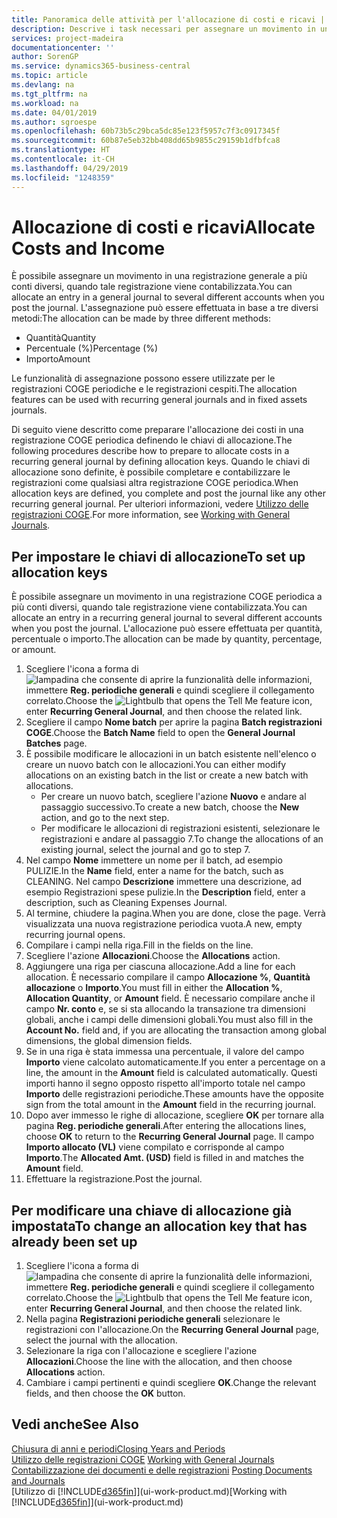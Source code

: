 ```yaml
---
title: Panoramica delle attività per l'allocazione di costi e ricavi | Documenti Microsoft
description: Descrive i task necessari per assegnare un movimento in una registrazione COGE a più conti diversi, quando tale registrazione viene contabilizzata.
services: project-madeira
documentationcenter: ''
author: SorenGP
ms.service: dynamics365-business-central
ms.topic: article
ms.devlang: na
ms.tgt_pltfrm: na
ms.workload: na
ms.date: 04/01/2019
ms.author: sgroespe
ms.openlocfilehash: 60b73b5c29bca5dc85e123f5957c7f3c0917345f
ms.sourcegitcommit: 60b87e5eb32bb408dd65b9855c29159b1dfbfca8
ms.translationtype: HT
ms.contentlocale: it-CH
ms.lasthandoff: 04/29/2019
ms.locfileid: "1248359"
---
```

# <a name="allocate-costs-and-income"></a><span data-ttu-id="998e4-103">Allocazione di costi e ricavi</span><span class="sxs-lookup"><span data-stu-id="998e4-103">Allocate Costs and Income</span></span>
<span data-ttu-id="998e4-104">È possibile assegnare un movimento in una registrazione generale a più conti diversi, quando tale registrazione viene contabilizzata.</span><span class="sxs-lookup"><span data-stu-id="998e4-104">You can allocate an entry in a general journal to several different accounts when you post the journal.</span></span> <span data-ttu-id="998e4-105">L'assegnazione può essere effettuata in base a tre diversi metodi:</span><span class="sxs-lookup"><span data-stu-id="998e4-105">The allocation can be made by three different methods:</span></span>

* <span data-ttu-id="998e4-106">Quantità</span><span class="sxs-lookup"><span data-stu-id="998e4-106">Quantity</span></span>
* <span data-ttu-id="998e4-107">Percentuale (%)</span><span class="sxs-lookup"><span data-stu-id="998e4-107">Percentage (%)</span></span>
* <span data-ttu-id="998e4-108">Importo</span><span class="sxs-lookup"><span data-stu-id="998e4-108">Amount</span></span>

<span data-ttu-id="998e4-109">Le funzionalità di assegnazione possono essere utilizzate per le registrazioni COGE periodiche e le registrazioni cespiti.</span><span class="sxs-lookup"><span data-stu-id="998e4-109">The allocation features can be used with recurring general journals and in fixed assets journals.</span></span>
<!--You can also distribute the cost or revenue of a line to an intercompany partner when you post a sales or purchase document. When you post the document, a line will be posted in your general journal, and a corresponding line will be created in the intercompany outbox.-->

<span data-ttu-id="998e4-110">Di seguito viene descritto come preparare l'allocazione dei costi in una registrazione COGE periodica definendo le chiavi di allocazione.</span><span class="sxs-lookup"><span data-stu-id="998e4-110">The following procedures describe how to prepare to allocate costs in a recurring general journal by defining allocation keys.</span></span> <span data-ttu-id="998e4-111">Quando le chiavi di allocazione sono definite, è possibile completare e contabilizzare le registrazioni come qualsiasi altra registrazione COGE periodica.</span><span class="sxs-lookup"><span data-stu-id="998e4-111">When allocation keys are defined, you complete and post the journal like any other recurring general journal.</span></span> <span data-ttu-id="998e4-112">Per ulteriori informazioni, vedere [Utilizzo delle registrazioni COGE](ui-work-general-journals.md).</span><span class="sxs-lookup"><span data-stu-id="998e4-112">For more information, see [Working with General Journals](ui-work-general-journals.md).</span></span>

## <a name="to-set-up-allocation-keys"></a><span data-ttu-id="998e4-113">Per impostare le chiavi di allocazione</span><span class="sxs-lookup"><span data-stu-id="998e4-113">To set up allocation keys</span></span>
<span data-ttu-id="998e4-114">È possibile assegnare un movimento in una registrazione COGE periodica a più conti diversi, quando tale registrazione viene contabilizzata.</span><span class="sxs-lookup"><span data-stu-id="998e4-114">You can allocate an entry in a recurring general journal to several different accounts when you post the journal.</span></span> <span data-ttu-id="998e4-115">L'allocazione può essere effettuata per quantità, percentuale o importo.</span><span class="sxs-lookup"><span data-stu-id="998e4-115">The allocation can be made by quantity, percentage, or amount.</span></span>
1. <span data-ttu-id="998e4-116">Scegliere l'icona a forma di ![lampadina che consente di aprire la funzionalità delle informazioni](media/ui-search/search_small.png "Informazioni sull'operazione che si desidera eseguire"), immettere **Reg. periodiche generali** e quindi scegliere il collegamento correlato.</span><span class="sxs-lookup"><span data-stu-id="998e4-116">Choose the ![Lightbulb that opens the Tell Me feature](media/ui-search/search_small.png "Tell me what you want to do") icon, enter **Recurring General Journal**, and then choose the related link.</span></span>
2. <span data-ttu-id="998e4-117">Scegliere il campo **Nome batch** per aprire la pagina **Batch registrazioni COGE**.</span><span class="sxs-lookup"><span data-stu-id="998e4-117">Choose the **Batch Name** field to open the **General Journal Batches** page.</span></span>
3. <span data-ttu-id="998e4-118">È possibile modificare le allocazioni in un batch esistente nell'elenco o creare un nuovo batch con le allocazioni.</span><span class="sxs-lookup"><span data-stu-id="998e4-118">You can either modify allocations on an existing batch in the list or create a new batch with allocations.</span></span>
   * <span data-ttu-id="998e4-119">Per creare un nuovo batch, scegliere l'azione **Nuovo** e andare al passaggio successivo.</span><span class="sxs-lookup"><span data-stu-id="998e4-119">To create a new batch, choose the **New** action, and go to the next step.</span></span>
   * <span data-ttu-id="998e4-120">Per modificare le allocazioni di registrazioni esistenti, selezionare le registrazioni e andare al passaggio 7.</span><span class="sxs-lookup"><span data-stu-id="998e4-120">To change the allocations of an existing journal, select the journal and go to step 7.</span></span>    
4. <span data-ttu-id="998e4-121">Nel campo **Nome** immettere un nome per il batch, ad esempio PULIZIE.</span><span class="sxs-lookup"><span data-stu-id="998e4-121">In the **Name** field, enter a name for the batch, such as CLEANING.</span></span> <span data-ttu-id="998e4-122">Nel campo **Descrizione** immettere una descrizione, ad esempio Registrazioni spese pulizie.</span><span class="sxs-lookup"><span data-stu-id="998e4-122">In the **Description** field, enter a description, such as Cleaning Expenses Journal.</span></span>
5. <span data-ttu-id="998e4-123">Al termine, chiudere la pagina.</span><span class="sxs-lookup"><span data-stu-id="998e4-123">When you are done, close the page.</span></span> <span data-ttu-id="998e4-124">Verrà visualizzata una nuova registrazione periodica vuota.</span><span class="sxs-lookup"><span data-stu-id="998e4-124">A new, empty recurring journal opens.</span></span>
6. <span data-ttu-id="998e4-125">Compilare i campi nella riga.</span><span class="sxs-lookup"><span data-stu-id="998e4-125">Fill in the fields on the line.</span></span>
7. <span data-ttu-id="998e4-126">Scegliere l'azione **Allocazioni**.</span><span class="sxs-lookup"><span data-stu-id="998e4-126">Choose the **Allocations** action.</span></span>
8. <span data-ttu-id="998e4-127">Aggiungere una riga per ciascuna allocazione.</span><span class="sxs-lookup"><span data-stu-id="998e4-127">Add a line for each allocation.</span></span> <span data-ttu-id="998e4-128">È necessario compilare il campo **Allocazione %**, **Quantità allocazione** o **Importo**.</span><span class="sxs-lookup"><span data-stu-id="998e4-128">You must fill in either the **Allocation %**, **Allocation Quantity**, or **Amount** field.</span></span> <span data-ttu-id="998e4-129">È necessario compilare anche il campo **Nr. conto** e, se si sta allocando la transazione tra dimensioni globali, anche i campi delle dimensioni globali.</span><span class="sxs-lookup"><span data-stu-id="998e4-129">You must also fill in the **Account No.** field and, if you are allocating the transaction among global dimensions, the global dimension fields.</span></span>
9. <span data-ttu-id="998e4-130">Se in una riga è stata immessa una percentuale, il valore del campo **Importo** viene calcolato automaticamente.</span><span class="sxs-lookup"><span data-stu-id="998e4-130">If you enter a percentage on a line, the amount in the **Amount** field is calculated automatically.</span></span> <span data-ttu-id="998e4-131">Questi importi hanno il segno opposto rispetto all'importo totale nel campo **Importo** delle registrazioni periodiche.</span><span class="sxs-lookup"><span data-stu-id="998e4-131">These amounts have the opposite sign from the total amount in the **Amount** field in the recurring journal.</span></span>
10. <span data-ttu-id="998e4-132">Dopo aver immesso le righe di allocazione, scegliere **OK** per tornare alla pagina **Reg. periodiche generali**.</span><span class="sxs-lookup"><span data-stu-id="998e4-132">After entering the allocations lines, choose **OK** to return to the **Recurring General Journal** page.</span></span> <span data-ttu-id="998e4-133">Il campo **Importo allocato (VL)** viene compilato e corrisponde al campo **Importo**.</span><span class="sxs-lookup"><span data-stu-id="998e4-133">The **Allocated Amt. (USD)** field is filled in and matches the **Amount** field.</span></span>
11. <span data-ttu-id="998e4-134">Effettuare la registrazione.</span><span class="sxs-lookup"><span data-stu-id="998e4-134">Post the journal.</span></span>

## <a name="to-change-an-allocation-key-that-has-already-been-set-up"></a><span data-ttu-id="998e4-135">Per modificare una chiave di allocazione già impostata</span><span class="sxs-lookup"><span data-stu-id="998e4-135">To change an allocation key that has already been set up</span></span>
1. <span data-ttu-id="998e4-136">Scegliere l'icona a forma di ![lampadina che consente di aprire la funzionalità delle informazioni](media/ui-search/search_small.png "Informazioni sull'operazione che si desidera eseguire"), immettere **Reg. periodiche generali** e quindi scegliere il collegamento correlato.</span><span class="sxs-lookup"><span data-stu-id="998e4-136">Choose the ![Lightbulb that opens the Tell Me feature](media/ui-search/search_small.png "Tell me what you want to do") icon, enter **Recurring General Journal**, and then choose the related link.</span></span>
2. <span data-ttu-id="998e4-137">Nella pagina **Registrazioni periodiche generali** selezionare le registrazioni con l'allocazione.</span><span class="sxs-lookup"><span data-stu-id="998e4-137">On the **Recurring General Journal** page, select the journal with the allocation.</span></span>
3. <span data-ttu-id="998e4-138">Selezionare la riga con l'allocazione e scegliere l'azione **Allocazioni**.</span><span class="sxs-lookup"><span data-stu-id="998e4-138">Choose the line with the allocation, and then choose **Allocations** action.</span></span>
4. <span data-ttu-id="998e4-139">Cambiare i campi pertinenti e quindi scegliere **OK**.</span><span class="sxs-lookup"><span data-stu-id="998e4-139">Change the relevant fields, and then choose the **OK** button.</span></span>

## <a name="see-also"></a><span data-ttu-id="998e4-140">Vedi anche</span><span class="sxs-lookup"><span data-stu-id="998e4-140">See Also</span></span>
[<span data-ttu-id="998e4-141">Chiusura di anni e periodi</span><span class="sxs-lookup"><span data-stu-id="998e4-141">Closing Years and Periods</span></span>](year-close-years-periods.md)  
<span data-ttu-id="998e4-142">[Utilizzo delle registrazioni COGE](ui-work-general-journals.md)  </span><span class="sxs-lookup"><span data-stu-id="998e4-142">[Working with General Journals](ui-work-general-journals.md)  </span></span>  
<span data-ttu-id="998e4-143">[Contabilizzazione dei documenti e delle registrazioni](ui-post-documents-journals.md)  </span><span class="sxs-lookup"><span data-stu-id="998e4-143">[Posting Documents and Journals](ui-post-documents-journals.md)  </span></span>  
<span data-ttu-id="998e4-144">[Utilizzo di [!INCLUDE[d365fin](includes/d365fin_md.md)]](ui-work-product.md)</span><span class="sxs-lookup"><span data-stu-id="998e4-144">[Working with [!INCLUDE[d365fin](includes/d365fin_md.md)]](ui-work-product.md)</span></span>
